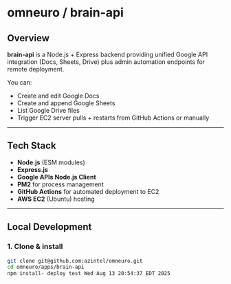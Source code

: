 # omneuro / brain-api

## Overview
**brain-api** is a Node.js + Express backend providing unified Google API integration (Docs, Sheets, Drive) plus admin automation endpoints for remote deployment.

You can:
- Create and edit Google Docs
- Create and append Google Sheets
- List Google Drive files
- Trigger EC2 server pulls + restarts from GitHub Actions or manually

---

## Tech Stack
- **Node.js** (ESM modules)
- **Express.js**
- **Google APIs Node.js Client**
- **PM2** for process management
- **GitHub Actions** for automated deployment to EC2
- **AWS EC2** (Ubuntu) hosting

---

## Local Development

### 1. Clone & install
```bash
git clone git@github.com:azintel/omneuro.git
cd omneuro/apps/brain-api
npm install- deploy test Wed Aug 13 20:54:37 EDT 2025
